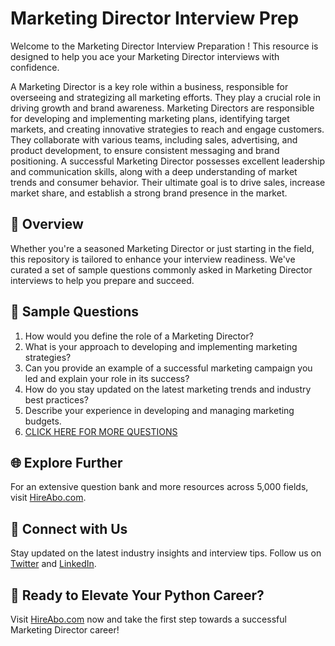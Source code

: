 # Marketing Director Interview Prep

Welcome to the Marketing Director Interview Preparation ! This resource is designed to help you ace your Marketing Director interviews with confidence.

A Marketing Director is a key role within a business, responsible for overseeing and strategizing all marketing efforts. They play a crucial role in driving growth and brand awareness. Marketing Directors are responsible for developing and implementing marketing plans, identifying target markets, and creating innovative strategies to reach and engage customers. They collaborate with various teams, including sales, advertising, and product development, to ensure consistent messaging and brand positioning. A successful Marketing Director possesses excellent leadership and communication skills, along with a deep understanding of market trends and consumer behavior. Their ultimate goal is to drive sales, increase market share, and establish a strong brand presence in the market.

## 🚀 Overview

Whether you're a seasoned Marketing Director or just starting in the field, this repository is tailored to enhance your interview readiness. We've curated a set of sample questions commonly asked in Marketing Director interviews to help you prepare and succeed.

## 📝 Sample Questions

1. How would you define the role of a Marketing Director?
2. What is your approach to developing and implementing marketing strategies?
3. Can you provide an example of a successful marketing campaign you led and explain your role in its success?
4. How do you stay updated on the latest marketing trends and industry best practices?
5. Describe your experience in developing and managing marketing budgets.
6. [CLICK HERE FOR MORE QUESTIONS](https://hireabo.com/job/1_0_2/Marketing%20Director)

## 🌐 Explore Further

For an extensive question bank and more resources across 5,000 fields, visit [HireAbo.com](https://www.hireabo.com).

## 📱 Connect with Us

Stay updated on the latest industry insights and interview tips. Follow us on [Twitter](https://twitter.com/hireabo) and [LinkedIn](https://www.linkedin.com/in/hire-abo-3609972a8/).

## 🚀 Ready to Elevate Your Python Career?

Visit [HireAbo.com](https://www.hireabo.com) now and take the first step towards a successful Marketing Director career!